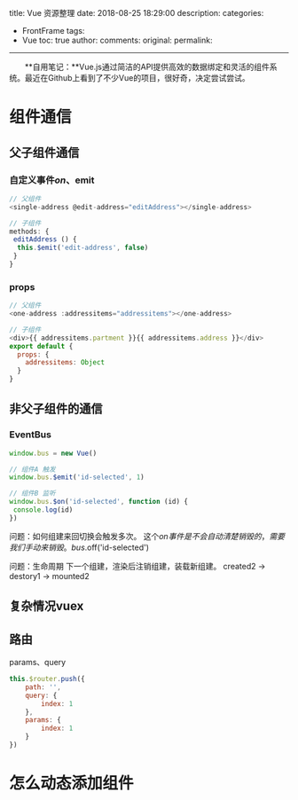 title: Vue 资源整理
date: 2018-08-25 18:29:00
description: 
categories:
- FrontFrame
tags:
- Vue
toc: true
author:
comments:
original:
permalink: 
---
　　**自用笔记：**Vue.js通过简洁的API提供高效的数据绑定和灵活的组件系统。最近在Github上看到了不少Vue的项目，很好奇，决定尝试尝试。
<!-- more -->

# 组件通信
## 父子组件通信
### 自定义事件$on、$emit

``` javascript
// 父组件
<single-address @edit-address="editAddress"></single-address>
```

``` javascript
// 子组件
methods: {
 editAddress () {
  this.$emit('edit-address', false)
 }
}
```

### props

``` javascript
// 父组件
<one-address :addressitems="addressitems"></one-address>

// 子组件
<div>{{ addressitems.partment }}{{ addressitems.address }}</div>
export default {
  props: {
    addressitems: Object
  }
}
```

## 非父子组件的通信
### EventBus

``` javascript
window.bus = new Vue()

// 组件A 触发
window.bus.$emit('id-selected', 1)

// 组件B 监听
window.bus.$on('id-selected', function (id) {
 console.log(id)
})
```

问题：如何组建来回切换会触发多次。
这个$on事件是不会自动清楚销毁的，需要我们手动来销毁。
bus.$off('id-selected')

问题：生命周期
下一个组建，渲染后注销组建，装载新组建。
created2 -> destory1 -> mounted2

## 复杂情况vuex

## 路由
params、query

``` javascript
this.$router.push({
	path: '',
	query: {
		index: 1
	},
	params: {
		index: 1
	}
})

```

# 怎么动态添加组件
## 



``` javascript
```